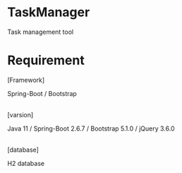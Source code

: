 # TaskManager
Task management tool
# Requirement
<div>
  <p>[Framework]</p>
  <span>Spring-Boot </spam>/
  <span>Bootstrap </span>
</div>
<br>
<div>
  <p>[varsion]</p>
  <span>Java 11 </span>/
  <span>Spring-Boot 2.6.7 </span>/
  <span>Bootstrap 5.1.0 </span>/
  <span>jQuery 3.6.0 </span>
</div>
<br>
<div>
  <p>[database]</p>
  <span>H2 database </span>
</div>


